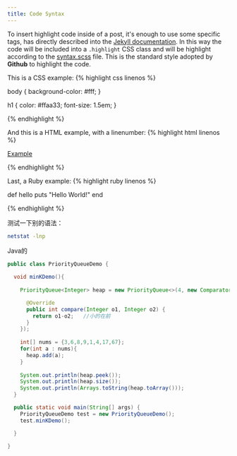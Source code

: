 ```yaml
---
title: Code Syntax
---
```

To insert highlight code inside of a post, it's enough to use some specific tags, has directly described into the [Jekyll documentation](http://jekyllrb.com/docs/templates/#code-snippet-highlighting). In this way the code will be included into a ``.highlight`` CSS class and will be highlight according to the [syntax.scss](https://github.com/mojombo/tpw/blob/master/css/syntax.css) file. This is the standard style adopted by **Github** to highlight the code. 

This is a CSS example:
{% highlight css linenos %}

body {
  background-color: #fff;
  }

h1 {
  color: #ffaa33;
  font-size: 1.5em;
  }

{% endhighlight %}

And this is a HTML example, with a linenumber:
{% highlight html linenos %}

<html>
  <a href="example.com">Example</a>
</html>

{% endhighlight %}

Last, a Ruby example:
{% highlight ruby linenos %}

def hello
  puts "Hello World!"
end

{% endhighlight %}


测试一下别的语法：

```bash
netstat -lnp
```

Java的

```java
public class PriorityQueueDemo {
  
  void minKDemo(){
    
    PriorityQueue<Integer> heap = new PriorityQueue<>(4, new Comparator<Integer>() {

      @Override
      public int compare(Integer o1, Integer o2) { 
        return o1-o2;   //小的在前
      }
    });
    
    int[] nums = {3,6,8,9,1,4,17,67};
    for(int a : nums){
      heap.add(a);
    }
    
    System.out.println(heap.peek());
    System.out.println(heap.size());
    System.out.println(Arrays.toString(heap.toArray()));
  }

  public static void main(String[] args) {
    PriorityQueueDemo test = new PriorityQueueDemo();
    test.minKDemo();

  }

}
```
